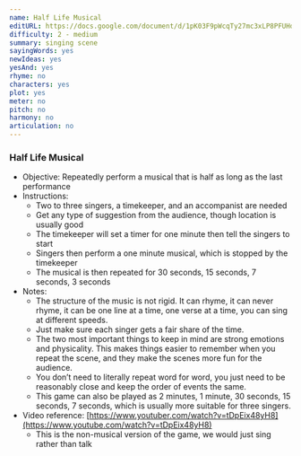 ```yaml
---
name: Half Life Musical
editURL: https://docs.google.com/document/d/1pK03F9pWcqTy27mc3xLP8PFUHd1mCVp7bkjlEJHyXZI/edit
difficulty: 2 - medium
summary: singing scene
sayingWords: yes
newIdeas: yes
yesAnd: yes
rhyme: no
characters: yes
plot: yes
meter: no
pitch: no
harmony: no
articulation: no
---
```


### Half Life Musical

* Objective: Repeatedly perform a musical that is half as long as the last performance  
* Instructions:   
  * Two to three singers, a timekeeper, and an accompanist are needed  
  * Get any type of suggestion from the audience, though location is usually good  
  * The timekeeper will set a timer for one minute then tell the singers to start  
  * Singers then perform a one minute musical, which is stopped by the timekeeper  
  * The musical is then repeated for 30 seconds, 15 seconds, 7 seconds, 3 seconds  
* Notes:  
  * The structure of the music is not rigid. It can rhyme, it can never rhyme, it can be one line at a time, one verse at a time, you can sing at different speeds.  
  * Just make sure each singer gets a fair share of the time.  
  * The two most important things to keep in mind are strong emotions and physicality. This makes things easier to remember when you repeat the scene, and they make the scenes more fun for the audience.  
  * You don’t need to literally repeat word for word, you just need to be reasonably close and keep the order of events the same.  
  * This game can also be played as 2 minutes, 1 minute, 30 seconds, 15 seconds, 7 seconds, which is usually more suitable for three singers.  
* Video reference: [https://www.youtuber.com/watch?v=tDpEix48yH8](https://www.youtube.com/watch?v=tDpEix48yH8)  
  * This is the non-musical version of the game, we would just sing rather than talk